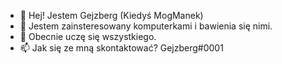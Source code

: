 - 👋 Hej! Jestem Gejzberg (Kiedyś MogManek)
- 👀 Jestem zainsteresowany komputerkami i bawienia się nimi.
- 🌱 Obecnie uczę się wszystkiego.
- 📫 Jak się ze mną skontaktować? Gejzberg#0001
